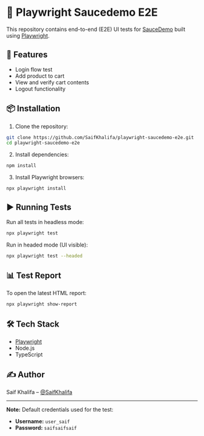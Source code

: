 # 🧪 Playwright Saucedemo E2E

This repository contains end-to-end (E2E) UI tests for [SauceDemo](https://www.saucedemo.com) built using [Playwright](https://playwright.dev/).

## 🚀 Features

- Login flow test
- Add product to cart
- View and verify cart contents
- Logout functionality

## 📦 Installation

1. Clone the repository:

```bash
git clone https://github.com/SaifKhalifa/playwright-saucedemo-e2e.git
cd playwright-saucedemo-e2e
```

2. Install dependencies:

```bash
npm install
```

3. Install Playwright browsers:

```bash
npx playwright install
```

## ▶️ Running Tests

Run all tests in headless mode:

```bash
npx playwright test
```

Run in headed mode (UI visible):

```bash
npx playwright test --headed
```

## 📊 Test Report

To open the latest HTML report:

```bash
npx playwright show-report
```

## 🛠 Tech Stack

- [Playwright](https://playwright.dev/)
- Node.js
- TypeScript

## ✍️ Author

Saif Khalifa – [@SaifKhalifa](https://github.com/SaifKhalifa)

---

**Note:** Default credentials used for the test:
- **Username:** `user_saif`
- **Password:** `saifsaifsaif`